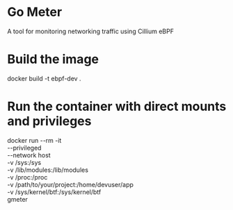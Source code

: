 # Go Meter

A tool for monitoring networking traffic using Cillium eBPF

# Build the image
docker build -t ebpf-dev .

# Run the container with direct mounts and privileges
docker run --rm -it \
--privileged \
--network host \
-v /sys:/sys \
-v /lib/modules:/lib/modules \
-v /proc:/proc \
-v /path/to/your/project:/home/devuser/app \
-v /sys/kernel/btf:/sys/kernel/btf \
gmeter

